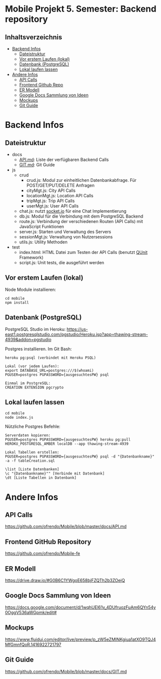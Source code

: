 Mobile Projekt 5. Semester: Backend repository
======

## Inhaltsverzeichnis
- [Backend Infos](#backendInfos)
    - [Dateistruktur](#dateistruktur)
    - [Vor erstem Laufen (lokal)](#vorErstemLaufen)
    - [Datenbank (PostgreSQL)](#datenbank)
    - [Lokal laufen lassen](#lokalLaufenLassen)
- [Andere Infos](#andereInfos)
    - [API Calls](#apiCalls)
    - [Frontend Github Repo](#frontendGithubRepo)
    - [ER Modell](#erModell)
    - [Google Docs Sammlung von Ideen](#ideen)
    - [Mockups](#mockups)
    - [Git Guide](#gitGuide)

# <a name="backendInfos"></a>Backend Infos
## <a name="dateistruktur"></a>Dateistruktur
- docs
    - [API.md](https://github.com/ofrendo/Mobile/blob/master/docs/API.md): Liste der verfügbaren Backend Calls
    - [GIT.md](https://github.com/ofrendo/Mobile/blob/master/docs/GIT.md): Git Guide
- js
    - crud
        - crud.js: Modul zur einheitlichen Datenbankabfrage. Für POST/GET/PUT/DELETE Anfragen
        - cityMgt.js: City API Calls
        - locationMgt.js: Location API Calls
        - tripMgt.js: Trip API Calls
        - userMgt.js: User API Calls
    - chat.js: nutzt [socket.io](http://socket.io/) für eine Chat Implementierung
    - db.js: Modul für die Verbindung mit dem PostgreSQL Backend
    - route.js: Verbindung der verschiedenen Routen (API Calls) mit JavaScript Funktionen
    - server.js: Starten und Verwaltung des Servers
    - sessionMgt.js: Verwaltung von Nutzersessions
    - utils.js: Utility Methoden
- test
    - index.html: HTML Datei zum Testen der API Calls (benutzt [QUnit](http://qunitjs.com/) Framework)
    - script.js: Unit tests, die ausgeführt werden

## <a name="vorErstemLaufen"></a>Vor erstem Laufen (lokal)
Node Module installieren:
```
cd mobile
npm install
```

## <a name="datenbank"></a>Datenbank (PostgreSQL)
PostgreSQL Studio im Heroku:
https://us-east1.postgresqlstudio.com/pgstudio/Heroku.jsp?app=thawing-stream-4939&addon=pgstudio

Postgres installieren. Im Git Bash:
```
heroku pg:psql (verbindet mit Heroku PSQL)

Lokal (vor jedem Laufen):
export DATABASE_URL=postgres:///$(whoami)
PGUSER=postgres PGPASSWORD={ausgesuchtesPW} psql

Einmal im PostgreSQL:
CREATION EXTENSION pgcrypto
```

## <a name="lokalLaufenLassen"></a>Lokal laufen lassen
```
cd mobile
node index.js
```

Nützliche Postgres Befehle:
```
Serverdaten kopieren:
PGUSER=postgres PGPASSWORD={ausgesuchtesPW} heroku pg:pull HEROKU_POSTGRESQL_AMBER localDB --app thawing-stream-4939

Lokal Tabellen erstellen:
PGUSER=postgres PGPASSWORD={ausgesuchtesPW} psql -d "{Datenbankname}" -a -f tableCreation.sql 

\list [Liste Datenbanken]
\c "{Datenbankname}"" [Verbinde mit Datenbank]
\dt [Liste Tabellen in Datenbank]
```

# <a name="andereInfos"></a>Andere Infos 
## <a name="apiCalls"></a>API Calls
https://github.com/ofrendo/Mobile/blob/master/docs/API.md

## <a name="frontendGithubRepo"></a>Frontend GitHub Repository
https://github.com/ofrendo/Mobile-fe

## <a name="erModell"></a>ER Modell
https://drive.draw.io/#G0B6C1YWgoE658bjFZQTh2b3ZOejQ

## <a name="ideen"></a>Google Docs Sammlung von Ideen
https://docs.google.com/document/d/1wqhUEl61v_4DUfruozFuAm6QYn54y0OggV536aWGpmk/edit#

## <a name="mockups"></a>Mockups
https://www.fluidui.com/editor/live/preview/p_zW5eZMINKgiua1atXO9TQJ4MfGmnfQoR.1416922721797

## <a name="gitGuide"></a>Git Guide
https://github.com/ofrendo/Mobile/blob/master/docs/GIT.md
